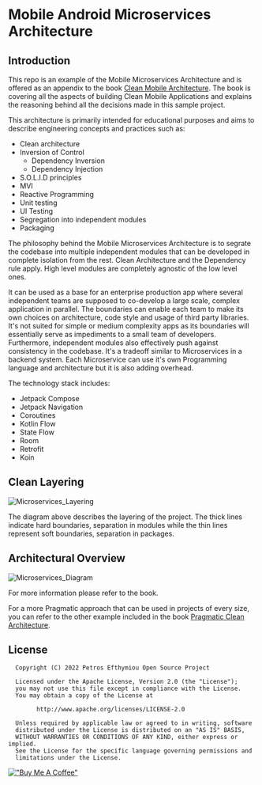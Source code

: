 Mobile Android Microservices Architecture
=========================================
Introduction
------------
This repo is an example of the Mobile Microservices Architecture and is offered as an appendix to the book [Clean Mobile Architecture](https://www.petrosefthymiou.com/product-page). The book is covering all the aspects of building Clean Mobile Applications and explains the reasoning behind all the decisions made in this sample project.

This architecture is primarily intended for educational purposes and aims to describe engineering concepts and practices such as:

* Clean architecture
* Inversion of Control
  * Dependency Inversion
  * Dependency Injection
* S.O.L.I.D principles
* MVI
* Reactive Programming
* Unit testing
* UI Testing
* Segregation into independent modules
* Packaging

The philosophy behind the Mobile Microservices Architecture is to segrate the codebase into multiple independent modules that can be developed in complete isolation from the rest. Clean Architecture and the Dependency rule apply. High level modules are completely agnostic of the low level ones. 

It can be used as a base for an enterprise production app where several independent teams are supposed to co-develop a large scale, complex application in parallel. The boundaries can enable each team to make its own choices on architecture, code style and usage of third party libraries. It's not suited for simple or medium complexity apps as its boundaries will essentially serve as impediments to a small team of developers. Furthermore, independent modules also effectively push against consistency in the codebase. It's a tradeoff similar to Microservices in a backend system. Each Microservice can use it's own Programming language and architecture but it is also adding overhead.

The technology stack includes:
* Jetpack Compose
* Jetpack Navigation
* Coroutines
* Kotlin Flow
* State Flow
* Room
* Retrofit
* Koin


Clean Layering
--------------
![Microservices_Layering](https://user-images.githubusercontent.com/98778003/162251316-c61ea4c3-de8e-434f-bb68-d4631968d654.png)

The diagram above describes the layering of the project. The thick lines indicate hard boundaries, separation in modules while the thin lines represent soft boundaries, separation in packages.

Architectural Overview
---------------

![Microservices_Diagram](https://user-images.githubusercontent.com/98778003/162251457-28a87ccb-dcf6-466e-9492-c1def80aa827.png)

For more information please refer to the book.

For a more Pragmatic approach that can be used in projects of every size, you can refer to the other example included in the book [Pragmatic Clean Architecture](https://github.com/petros-efthymiou/Android-Pragmatic-Clean-Architecture).

License
--------
```
  Copyright (C) 2022 Petros Efthymiou Open Source Project

  Licensed under the Apache License, Version 2.0 (the "License");
  you may not use this file except in compliance with the License.
  You may obtain a copy of the License at

        http://www.apache.org/licenses/LICENSE-2.0

  Unless required by applicable law or agreed to in writing, software
  distributed under the License is distributed on an "AS IS" BASIS,
  WITHOUT WARRANTIES OR CONDITIONS OF ANY KIND, either express or implied.
  See the License for the specific language governing permissions and
  limitations under the License.
  ```

[!["Buy Me A Coffee"](https://www.buymeacoffee.com/assets/img/custom_images/orange_img.png)](https://www.buymeacoffee.com/petrosefth)

